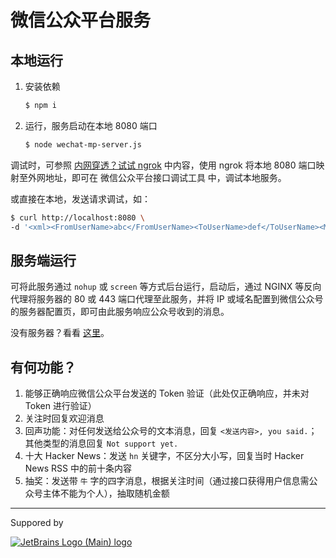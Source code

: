 微信公众平台服务
===============

本地运行
-------

1. 安装依赖
    ```bash
    $ npm i
    ```
2. 运行，服务启动在本地 8080 端口
    ```bash
    $ node wechat-mp-server.js
    ```
    
调试时，可参照 [内网穿透？试试 ngrok](https://alphahinex.github.io/2021/02/06/ngrok/) 中内容，使用 ngrok 将本地 8080 端口映射至外网地址，即可在 微信公众平台接口调试工具 中，调试本地服务。

或直接在本地，发送请求调试，如：

```bash
$ curl http://localhost:8080 \
-d '<xml><FromUserName>abc</FromUserName><ToUserName>def</ToUserName><MsgType>text</MsgType><Content>abc</Content></xml>'
```

服务端运行
---------

可将此服务通过 `nohup` 或 `screen` 等方式后台运行，启动后，通过 NGINX 等反向代理将服务器的 80 或 443 端口代理至此服务，并将 IP 或域名配置到微信公众号的服务器配置页，即可由此服务响应公众号收到的消息。

没有服务器？看看 [这里](https://alphahinex.github.io/2021/01/17/aws-free-tier/)。

有何功能？
--------

1. 能够正确响应微信公众平台发送的 Token 验证（此处仅正确响应，并未对 Token 进行验证）
1. 关注时回复欢迎消息
1. 回声功能：对任何发送给公众号的文本消息，回复 `<发送内容>, you said.`；其他类型的消息回复 `Not support yet.`
1. 十大 Hacker News：发送 `hn` 关键字，不区分大小写，回复当时 Hacker News RSS 中的前十条内容
1. 抽奖：发送带 `牛` 字的四字消息，根据关注时间（通过接口获得用户信息需公众号主体不能为个人），抽取随机金额

---

Suppored by 

[![JetBrains Logo (Main) logo](https://resources.jetbrains.com/storage/products/company/brand/logos/jb_beam.svg)](https://jb.gg/OpenSourceSupport)